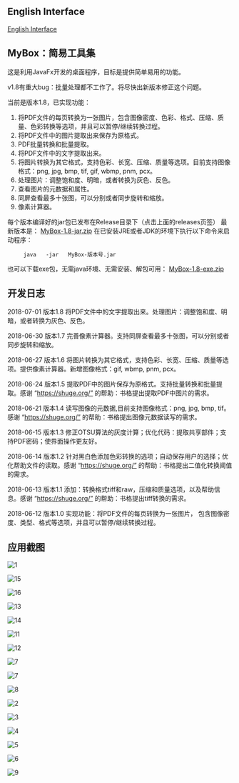 ## English Interface

[English Interface](https://mararsh.github.io/MyBox/english_interface.html)

## MyBox：简易工具集

这是利用JavaFx开发的桌面程序，目标是提供简单易用的功能。

v1.8有重大bug：批量处理都不工作了。将尽快出新版本修正这个问题。

当前是版本1.8，已实现功能： 
1) 将PDF文件的每页转换为一张图片，包含图像密度、色彩、格式、压缩、质量、色彩转换等选项，并且可以暂停/继续转换过程。
2) 将PDF文件中的图片提取出来保存为原格式。
3) PDF批量转换和批量提取。
4) 将PDF文件中的文字提取出来。
5) 将图片转换为其它格式，支持色彩、长宽、压缩、质量等选项。目前支持图像格式：png, jpg, bmp, tif, gif, wbmp, pnm, pcx。
6) 处理图片：调整饱和度、明暗，或者转换为灰色、反色。
7) 查看图片的元数据和属性。
8) 同屏查看最多十张图，可以分别或者同步旋转和缩放。
9) 像素计算器。


每个版本编译好的jar包已发布在Release目录下（点击上面的releases页签）
最新版本是： [MyBox-1.8-jar.zip](https://github.com/Mararsh/MyBox/releases/download/v1.8/MyBox-1.8-jar.zip) 
在已安装JRE或者JDK的环境下执行以下命令来启动程序：
<PRE><CODE>     java   -jar   MyBox-版本号.jar</CODE></PRE>

也可以下载exe包，无需java环境、无需安装、解包可用： [MyBox-1.8-exe.zip](https://github.com/Mararsh/MyBox/releases/download/v1.8/MyBox-1.8-exe.zip) 


## 开发日志

2018-07-01 版本1.8  将PDF文件中的文字提取出来。处理图片：调整饱和度、明暗，或者转换为灰色、反色。

2018-06-30 版本1.7  完善像素计算器。支持同屏查看最多十张图，可以分别或者同步旋转和缩放。

2018-06-27 版本1.6  将图片转换为其它格式，支持色彩、长宽、压缩、质量等选项。提供像素计算器。新增图像格式：gif, wbmp, pnm, pcx。

2018-06-24 版本1.5  提取PDF中的图片保存为原格式。支持批量转换和批量提取。感谢 “https://shuge.org/” 的帮助：书格提出提取PDF中图片的需求。

2018-06-21 版本1.4  读写图像的元数据,目前支持图像格式：png, jpg, bmp, tif。感谢 “https://shuge.org/” 的帮助：书格提出图像元数据读写的需求。

2018-06-15 版本1.3  修正OTSU算法的灰度计算；优化代码：提取共享部件；支持PDF密码；使界面操作更友好。

2018-06-14 版本1.2  针对黑白色添加色彩转换的选项；自动保存用户的选择；优化帮助文件的读取。感谢 “https://shuge.org/” 的帮助：书格提出二值化转换阈值的需求。

2018-06-13 版本1.1  添加：转换格式tiff和raw，压缩和质量选项，以及帮助信息。感谢 “https://shuge.org/” 的帮助：书格提出tiff转换的需求。

2018-06-12 版本1.0  实现功能：将PDF文件的每页转换为一张图片， 包含图像密度、类型、格式等选项，并且可以暂停/继续转换过程。


## 应用截图


![1](https://mararsh.github.io/MyBox/1.png)



![15](https://mararsh.github.io/MyBox/15.png)



![16](https://mararsh.github.io/MyBox/16.jpg)



![13](https://mararsh.github.io/MyBox/13.jpg)



![14](https://mararsh.github.io/MyBox/14.jpg)



![11](https://mararsh.github.io/MyBox/11.png)



![12](https://mararsh.github.io/MyBox/12.png)



![7](https://mararsh.github.io/MyBox/10.png)



![7](https://mararsh.github.io/MyBox/2.png)



![8](https://mararsh.github.io/MyBox/3.png)



![2](https://mararsh.github.io/MyBox/4.png)



![3](https://mararsh.github.io/MyBox/5.png)



![4](https://mararsh.github.io/MyBox/6.png)



![5](https://mararsh.github.io/MyBox/7.png)



![6](https://mararsh.github.io/MyBox/8.png)



![9](https://mararsh.github.io/MyBox/9.png)

